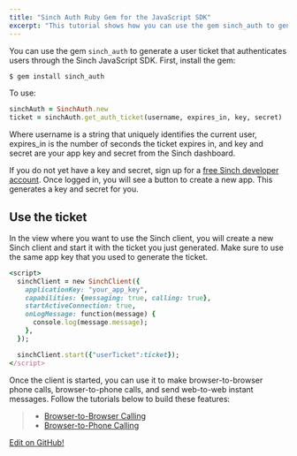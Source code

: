 ```yaml
---
title: "Sinch Auth Ruby Gem for the JavaScript SDK"
excerpt: "This tutorial shows how you can use the gem sinch_auth to generate a user ticket that authenticates users through the Sinch JavaScript SDK."
---
```

You can use the gem `sinch_auth` to generate a user ticket that authenticates users through the Sinch JavaScript SDK. First, install the gem:

```ruby
$ gem install sinch_auth
```

To use:

```ruby
sinchAuth = SinchAuth.new
ticket = sinchAuth.get_auth_ticket(username, expires_in, key, secret)
```

Where username is a string that uniquely identifies the current user, expires\_in is the number of seconds the ticket expires in, and key and secret are your app key and secret from the Sinch dashboard.

If you do not yet have a key and secret, sign up for a [free Sinch developer account](https://portal.sinch.com/#/signup). Once logged in, you will see a button to create a new app. This generates a key and secret for you.

## Use the ticket

In the view where you want to use the Sinch client, you will create a new Sinch client and start it with the ticket you just generated. Make sure to use the same app key that you used to generate the ticket.

```ruby
<script>
  sinchClient = new SinchClient({
    applicationKey: "your_app_key",
    capabilities: {messaging: true, calling: true},
    startActiveConnection: true,
    onLogMessage: function(message) {
      console.log(message.message);
    },
  });

  sinchClient.start({"userTicket":ticket});
</script>
```

Once the client is started, you can use it to make browser-to-browser phone calls, browser-to-phone calls, and send web-to-web instant messages. Follow the tutorials below to build these features:

>   - [Browser-to-Browser Calling](doc:using-sinch-js-sdk-to-call-a-phone-number)
>   - [Browser-to-Phone Calling](doc:turn-your-browser-into-a-phone-with-the-sinch-js-sdk)

<a class="gitbutton pill" target="_blank" href="https://github.com/sinch/docs/blob/master/docs/tutorials/ruby/sinch-auth-ruby-gem-for-the-javascript-sdk.md"><span class="fab fa-github"></span>Edit on GitHub!</a>